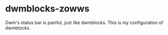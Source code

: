 # dwmblocks-zowws
Dwm's status bar is painful, just like dwmblocks. This is my configuration of dwmblocks.

